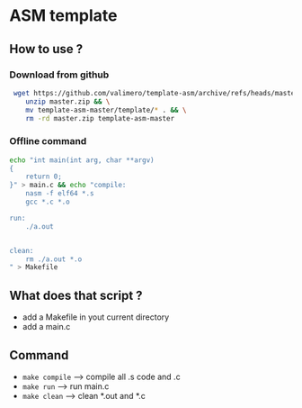 # ASM template

## How to use ?


### Download from github
```bash
 wget https://github.com/valimero/template-asm/archive/refs/heads/master.zip && \
    unzip master.zip && \
    mv template-asm-master/template/* . && \
    rm -rd master.zip template-asm-master
```

### Offline command
```bash
echo "int main(int arg, char **argv)
{
    return 0;
}" > main.c && echo "compile:
	nasm -f elf64 *.s
	gcc *.c *.o

run:
	./a.out


clean:
	rm ./a.out *.o
" > Makefile
```

## What does that script ?
- add a Makefile in yout current directory
- add a main.c 


## Command
- `make compile`	--> compile all .s code and .c
- `make run` 		--> run main.c
- `make clean`		--> clean *.out and *.c	
